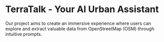 # TerraTalk - Your AI Urban Assistant
Our project aims to create an immersive experience where users can explore and extract valuable data from OpenStreetMap (OSM) through intuitive prompts.
